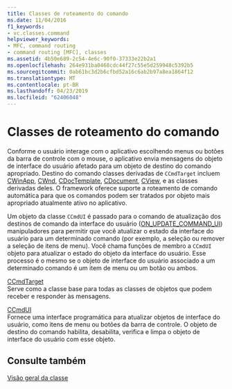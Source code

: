 ```yaml
---
title: Classes de roteamento do comando
ms.date: 11/04/2016
f1_keywords:
- vc.classes.command
helpviewer_keywords:
- MFC, command routing
- command routing [MFC], classes
ms.assetid: 4b50e689-2c54-4e6c-90f0-37333e22b2a1
ms.openlocfilehash: 264e931ba0468cdc44f27c55e5d259948c5392b5
ms.sourcegitcommit: 0ab61bc3d2b6cfbd52a16c6ab2b97a8ea1864f12
ms.translationtype: MT
ms.contentlocale: pt-BR
ms.lasthandoff: 04/23/2019
ms.locfileid: "62406048"
---
```

# <a name="command-routing-classes"></a>Classes de roteamento do comando

Conforme o usuário interage com o aplicativo escolhendo menus ou botões da barra de controle com o mouse, o aplicativo envia mensagens do objeto de interface do usuário afetado para um objeto de destino do comando apropriado. Destino do comando classes derivadas de `CCmdTarget` incluem [CWinApp](../mfc/reference/cwinapp-class.md), [CWnd](../mfc/reference/cwnd-class.md), [CDocTemplate](../mfc/reference/cdoctemplate-class.md), [CDocument](../mfc/reference/cdocument-class.md), [CView](../mfc/reference/cview-class.md), e as classes derivadas deles. O framework oferece suporte a roteamento de comando automática para que os comandos podem ser tratados por objeto mais apropriado atualmente ativo no aplicativo.

Um objeto da classe `CCmdUI` é passado para o comando de atualização dos destinos de comando da interface do usuário ([ON_UPDATE_COMMAND_UI](reference/message-map-macros-mfc.md#on_update_command_ui)) manipuladores para permitir que você atualizar o estado da interface do usuário para um determinado comando (por exemplo, a seleção ou remover a seleção de itens de menu). Você chama funções de membro a `CCmdUI` objeto para atualizar o estado do objeto da interface do usuário. Esse processo é o mesmo se o objeto de interface do usuário associado a um determinado comando é um item de menu ou um botão ou ambos.

[CCmdTarget](../mfc/reference/ccmdtarget-class.md)<br/>
Serve como a classe base para todas as classes de objetos que podem receber e responder às mensagens.

[CCmdUI](../mfc/reference/ccmdui-class.md)<br/>
Fornece uma interface programática para atualizar objetos de interface do usuário, como itens de menu ou botões da barra de controle. O objeto de destino do comando habilita, desabilita, verifica e limpa o objeto de interface do usuário com esse objeto.

## <a name="see-also"></a>Consulte também

[Visão geral da classe](../mfc/class-library-overview.md)
